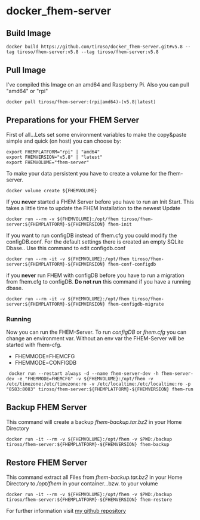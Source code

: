# docker_fhem-server
## Build Image
```
docker build https://github.com/tiroso/docker_fhem-server.git#v5.8 --tag tiroso/fhem-server:v5.8 --tag tiroso/fhem-server:v5.8
```
## Pull Image
I've compiled this Image on an amd64 and Raspberry Pi. Also you can pull "amd64" or "rpi"
```
docker pull tiroso/fhem-server:(rpi|amd64)-(v5.8|latest)
```
## Preparations for your FHEM Server
First of all...Lets set some environment variables to make the copy&paste simple and quick (on host)
you can choose by:
```
export FHEMPLATFORM="rpi" | "amd64"
export FHEMVERSION="v5.8" | "latest"
export FHEMVOLUME="fhem-server"
```
To make your data persistent you have to create a volume for the fhem-server.
```
docker volume create ${FHEMVOLUME}
```
If you __never__ started a FHEM Server before you have to run an Init Start. This takes a little time to update the FHEM Installation to the newest Update
```
docker run --rm -v ${FHEMVOLUME}:/opt/fhem tiroso/fhem-server:${FHEMPLATFORM}-${FHEMVERSION} fhem-init
```
If you want to run configDB instead of fhem.cfg you could modify the configDB.conf. For the default settings there is created an empty SQLite Dbase.. Use this command to edit configdb.conf
```
docker run --rm -it -v ${FHEMVOLUME}:/opt/fhem tiroso/fhem-server:${FHEMPLATFORM}-${FHEMVERSION} fhem-conf-configdb
```
if you __never__ run FHEM with configDB before you have to run a migration from fhem.cfg to configDB. __Do not run__ this command if you have a running dbase.
```
docker run --rm -it -v ${FHEMVOLUME}:/opt/fhem tiroso/fhem-server:${FHEMPLATFORM}-${FHEMVERSION} fhem-configdb-migrate
```
### Running
Now you can run the FHEM-Server.
To run _configDB_ or _fhem.cfg_ you can change an environment var. Without an env var the FHEM-Server will be started with fhem-cfg.
* FHEMMODE=FHEMCFG
* FHEMMODE=CONFIGDB
```
 docker run --restart always -d --name fhem-server-dev -h fhem-server-dev -e "FHEMMODE=FHEMCFG" -v ${FHEMVOLUME}:/opt/fhem -v /etc/timezone:/etc/timezone:ro -v /etc/localtime:/etc/localtime:ro -p "8583:8083" tiroso/fhem-server:${FHEMPLATFORM}-${FHEMVERSION} fhem-run
 ```
## Backup FHEM Server
This command will create a backup _fhem-backup.tar.bz2_ in your Home Directory
```
docker run -it --rm -v ${FHEMVOLUME}:/opt/fhem -v $PWD:/backup tiroso/fhem-server:${FHEMPLATFORM}-${FHEMVERSION} fhem-backup
```
## Restore FHEM Server
This command extract all Files from _fhem-backup.tar.bz2_ in your Home Directory to _/opt/fhem_ in your container...bzw. to your volume
```
docker run -it --rm -v ${FHEMVOLUME}:/opt/fhem -v $PWD:/backup tiroso/fhem-server:${FHEMPLATFORM}-${FHEMVERSION} fhem-restore
```
For further information visit [my github repository](https://github.com/tiroso/docker_fhem-server)
